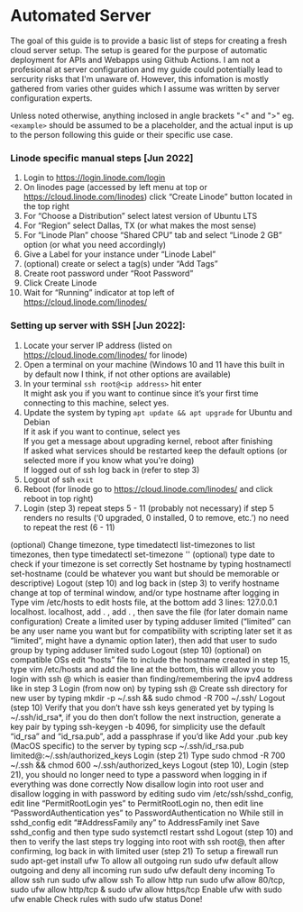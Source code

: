 # Automated Server
The goal of this guide is to provide a basic list of steps for creating a fresh cloud server setup. The setup is geared for the purpose of automatic deployment for APIs and Webapps using Github Actions. I am not a profesional at server configuration and my guide could potentially lead to sercurity risks that I'm unaware of. However, this infomation is mostly gathered from varies other guides which I assume was written by server configuration experts.

Unless noted otherwise, anything inclosed in angle brackets "<" and ">" eg. `<example>` should be assumed to be a placeholder, and the actual input is up to the person following this guide or their specific use case.

### Linode specific manual steps [Jun 2022]
1. Login to https://login.linode.com/login
2. On linodes page (accessed by left menu at top or https://cloud.linode.com/linodes) click “Create Linode” button located in the top right
3. For “Choose a Distribution” select latest version of Ubuntu LTS
4. For “Region” select Dallas, TX (or what makes the most sense)
5. For “Linode Plan” choose “Shared CPU” tab and select “Linode 2 GB” option (or what you need accordingly)
6. Give a Label for your instance under “Linode Label”
7. (optional) create or select a tag(s) under “Add Tags”
8. Create root password under “Root Password”
12. Click Create Linode
13. Wait for “Running” indicator at top left of https://cloud.linode.com/linodes/<linode-id>
### Setting up server with SSH [Jun 2022]:
1. Locate your server IP address (listed on https://cloud.linode.com/linodes/<linode-id> for linode)
2. Open a terminal on your machine (Windows 10 and 11 have this built in by default now I think, if not other options are available)
3. In your terminal `ssh root@<ip address>` hit enter  
It might ask you if you want to continue since it’s your first time connecting to this machine, select yes.
4. Update the system by typing `apt update && apt upgrade` for Ubuntu and Debian  
If it ask if you want to continue, select yes  
If you get a message about upgrading kernel, reboot after finishing  
If asked what services should be restarted keep the default options (or selected more if you know what you're doing)  
If logged out of ssh log back in (refer to step 3)
5. Logout of ssh `exit`
6. Reboot (for linode go to https://cloud.linode.com/linodes/<linode-id> and click reboot in top right)
7. Login (step 3) repeat steps 5 - 11 (probably not necessary) if step 5 renders no results (‘0 upgraded, 0 installed, 0 to remove, etc.’) no need to repeat the rest (6 - 11)
  
 
(optional) Change timezone, type timedatectl list-timezones to list timezones, then type timedatectl set-timezone '<timezone you want from list>'
(optional) type date to check if your timezone is set correctly
Set hostname by typing hostnamectl set-hostname <example-hostname> (could be whatever you want but should be memorable or descriptive)
Logout (step 10) and log back in (step 3) to verify hostname change at top of terminal window, and/or type hostname after logging in
Type vim /etc/hosts to edit hosts file, at the bottom add 3 lines:  127.0.0.1 localhost.<your domain name> localhost, add 
<ipv4 address> <your hostname>.<your domain name> <your hostname>, add <ipv6 address> <your hostname>.<your domain name> <your hostname>,
then save the file (for later domain name configuration)
Create a limited user by typing adduser limited (“limited” can be any user name you want but for compatibility with scripting later set it as “limited”, might have a dynamic option later), then add that user to sudo group by typing adduser limited sudo
Logout (step 10)
(optional) on compatible OSs edit “hosts” file to include the hostname created in step 15, type vim /etc/hosts and add the line <ipv4 server address> <hostname> at the bottom, this will allow you to login with ssh <username>@<hostname> which is easier than finding/remembering the ipv4 address like in step 3
Login (from now on) by typing ssh <username>@<hostname>
Create ssh directory for new user by typing mkdir -p ~/.ssh && sudo chmod -R 700 ~/.ssh/
Logout (step 10)
Verify that you don’t have ssh keys generated yet by typing ls ~/.ssh/id_rsa*, if you do then don’t follow the next instruction, generate a key pair by typing ssh-keygen -b 4096, for simplicity use the default “id_rsa” and “id_rsa.pub”, add a passphrase if you’d like
Add your .pub key (MacOS specific) to the server by typing scp ~/.ssh/id_rsa.pub limited@<your host name>:~/.ssh/authorized_keys
Login (step 21)
Type sudo chmod -R 700 ~/.ssh && chmod 600 ~/.ssh/authorized_keys
Logout (step 10), Login (step 21), you should no longer need to type a password when logging in if everything was done correctly
Now disallow login into root user and disallow logging in with password by editing sudo vim /etc/ssh/sshd_config, edit line “PermitRootLogin yes” to PermitRootLogin no, then edit line “PasswordAuthentication yes” to PasswordAuthentication no
While still in sshd_config edit “#AddressFamily any” to AddressFamily inet
Save sshd_config and then type sudo systemctl restart sshd 
Logout (step 10) and then to verify the last steps try logging into root with ssh root@<hostname>, then after confirming, log back in with limited user (step 21)
To setup a firewall run sudo apt-get install ufw
To allow all outgoing run sudo ufw default allow outgoing and deny all incoming run sudo ufw default deny incoming
To allow ssh run sudo ufw allow ssh
To allow http run  sudo ufw allow 80/tcp,  sudo ufw allow http/tcp & sudo ufw allow https/tcp
Enable ufw with sudo ufw enable
Check rules with sudo ufw status
Done!

